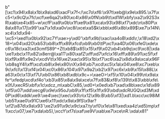 b"[\xc1\x94\x8a\x1b\x9a\xd6\xacF\x7f</\xc7o\xf6:\x97t\xeb@\x9e\x895.\x7f\xc5<\x9cQ\x7fc\xcf\xe6qa2\x80\xc4\x86\x0fN\xb9\t\xd1W\xbfy\xa2\x92S3xR\xab\xe4\x85~w\xcfF\xa9\x0b\x1f\xe9\x81\xca\x93\x98\xf7\xdc\n\x80P\x8a\x81\x17j\x99'\xa7\x1d\xa0v\xc8i\xce\xa5$k\xbb\xd6\x8b\x89$\xe7\x14N\xc4\x1d\x94-\xc5>\xed1\x0b\x92\xc7Y\xae>y\xd0'\xbf\x9b)\xaci\xa4oB\xdd\r,\x18\xd2\x18+\x04\xd2O\xb53\xb8\xff\x89\xfcd\xb9\xb0\tP\xc1\xa4D\x06\xfeG\xde\xc6\x18c\xa3\xd3cmfS89^+Zt\xb8$\x85\x15\xf9\x02\xb4\xb9q\xc9\xc8|\xda\xe1\xbc\x11\x82\x8err@\xa1T\x80\xafZ\xff\xd7\xfc\x16\xff\x89\x91\xc5f\xfb\xf9\x8f\x9e2v\xcdV\t\x16\xe2\xac\x95\x1b\xf7\xc6\xa2\x8d\x9a\xca\x96F\xb8sgY4l\xff\xcd\xb8\x9e\x80\nX\x94\xb7\xcd\xc5\x1a\x04\xe8\xc7\xeb\x9c\xfcI\x13\xf4\x04\xc0\x86\x104\x97\x9a2\xb2\x97\xc6x\xb9\x15I\x88L\xa63\x0c\x13\xf7U\xb0\x86\xb8\xdb\x9c+>\xaeO>\xf5\x10\x04\x99\n\x9a\xfe^\xfedp\xcd\xf4o'\xb3\x85\x8a\x9a\xce\x7f\x83&\xf8\x139\t\x83\xbb\xfe\x0fJ\xecR5\xbf\x1c\xdcz_m\xabC\x85,\xd0+\x0ed\xb7\xad\x8b\xec\x1d\x89\xf5\x07\xdd\xecg6\x9e\x95oJ\xb9\x1f\xf5\x1f\x93\xbd\xdcRUGQ\xd3M\xd0P\xd6\xddk\xe9:\xe4\xec}\xec\x93\n\x12\x9b:B\xb5\xf3|\xd1.b\xcc\xc98iM\xb51\xae0\x91C\xe6\x11\xdc\x9a\x9fS\x9ar?\xf2\x87d\x9a\x93`\xe2\x91\x9c\x9c\xa7.ty\xf0\x1e\x81\xed\xa4z\xd5)mp\xf1\xcc\x07,\xe7\xda\xb5),\xccY\xf7s\xaf\xe9V\xab\xe7\xce\nR.\xda\x81"